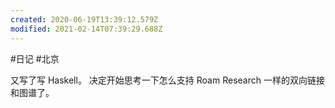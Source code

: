 ```yaml
---
created: 2020-06-19T13:39:12.579Z
modified: 2021-02-14T07:39:29.688Z
---
```

#日记 #北京

又写了写 Haskell。
决定开始思考一下怎么支持 Roam Research 一样的双向链接和图谱了。  